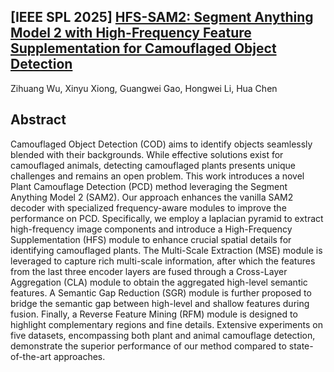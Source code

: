 ## [IEEE SPL 2025] [HFS-SAM2: Segment Anything Model 2 with High-Frequency Feature Supplementation for Camouflaged Object Detection](https://ieeexplore.ieee.org/document/11081899)
Zihuang Wu, Xinyu Xiong, Guangwei Gao, Hongwei Li, Hua Chen

## Abstract
Camouflaged Object Detection (COD) aims to identify objects seamlessly blended with their backgrounds. While effective solutions exist for camouflaged animals, detecting camouflaged plants presents unique challenges and remains an open problem. This work introduces a novel Plant Camouflage Detection (PCD) method leveraging the Segment Anything Model 2 (SAM2). Our approach enhances the vanilla SAM2 decoder with specialized frequency-aware modules to improve the performance on PCD. Specifically, we employ a laplacian pyramid to extract high-frequency image components and introduce a High-Frequency Supplementation (HFS) module to enhance crucial spatial details for identifying camouflaged plants. The Multi-Scale Extraction (MSE) module is leveraged to capture rich multi-scale information, after which the features from the last three encoder layers are fused through a Cross-Layer Aggregation (CLA) module to obtain the aggregated high-level semantic features. A Semantic Gap Reduction (SGR) module is further proposed to bridge the semantic gap between high-level and shallow features during fusion. Finally, a Reverse Feature Mining (RFM) module is designed to highlight complementary regions and fine details. Extensive experiments on five datasets, encompassing both plant and animal camouflage detection, demonstrate the superior performance of our method compared to state-of-the-art approaches.


